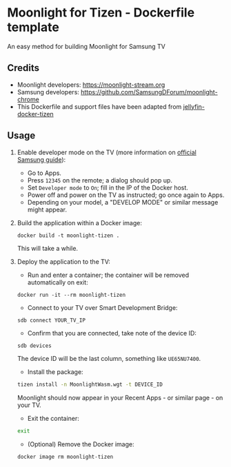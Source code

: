 # Moonlight for Tizen - Dockerfile template
An easy method for building Moonlight for Samsung TV

## Credits
- Moonlight developers: https://moonlight-stream.org
- Samsung developers: https://github.com/SamsungDForum/moonlight-chrome
- This Dockerfile and support files have been adapted from [jellyfin-docker-tizen](https://github.com/babagreensheep/jellyfin-tizen-docker)

## Usage
1. Enable developer mode on the TV (more information on [official Samsung guide](https://developer.samsung.com/smarttv/develop/getting-started/using-sdk/tv-device.html)):
	- Go to Apps.
	- Press `12345` on the remote; a dialog should pop up.
	- Set `Developer mode` to `On`; fill in the IP of the Docker host.
	- Power off and power on the TV as instructed; go once again to Apps.
	- Depending on your model, a "DEVELOP MODE" or similar message might appear.
   
2. Build the application within a Docker image:
	```
	docker build -t moonlight-tizen .
	```
	This will take a while.
3. Deploy the application to the TV:
	- Run and enter a container; the container will be removed automatically on exit:
	 ```
	 docker run -it --rm moonlight-tizen
	 ```
	- Connect to your TV over Smart Development Bridge:
	 ```sh
	 sdb connect YOUR_TV_IP
	 ```
	- Confirm that you are connected, take note of the device ID:
	 ```
	 sdb devices
	 ```
	 The device ID will be the last column, something like `UE65NU7400`.
	- Install the package:
	 ```sh
	 tizen install -n MoonlightWasm.wgt -t DEVICE_ID
	 ```
	 Moonlight should now appear in your Recent Apps - or similar page - on your TV.
	- Exit the container:
	 ```sh
	 exit
	 ```
	- (Optional) Remove the Docker image:
	 ```sh
	 docker image rm moonlight-tizen
	 ```